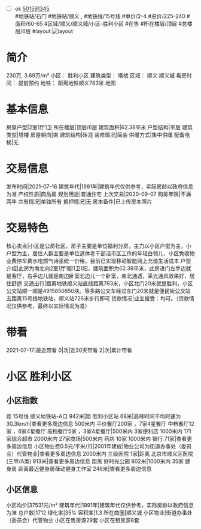 - [ ] ok [501591345](https://bj.5i5j.com/ershoufang/501591345.html)  
 #地铁站/石门 #地铁站/顺义 ,  #地铁线/15号线
#单价/2-4 #总价/225-240 #面积/60-65   #区域/顺义/顺义城/小区-胜利小区 #在售 #所在楼层/顶层 #总楼层/6层 #layout 
![layout](http://image2a.5i5j.com/bdir/layout/e150ac7bb1b7486dafe78951aa3c7b47.jpg_P5.jpg) 
# 简介 
 230万,  3.69万/m² 
小区： 胜利小区
建筑类型： 塔楼
区域： 顺义 顺义城
看房时间： 提前预约
地铁： 距离地铁顺义783米 地图
# 基本信息 
 房屋户型|2室1厅1卫
所在楼层|顶层/6层
建筑面积|62.38平米
户型结构|平层
建筑类型|塔楼
房屋朝向|南
建筑结构|砖混
装修情况|简装
供暖方式|集中供暖
配备电梯|无
# 交易信息 
 发布时间|2021-07-16
建筑年代|1991年|建筑年代仅供参考，实际房龄以政府信息为准
产权性质|商品房
规划用途|普通住宅
上次交易|2020-09-07
购房年限|不满两年
共有情况|单独所有
抵押情况|无
房本备件|已上传房本照片
# 交易特色 
 核心卖点|小区是公房社区，房子主要是单位福利分房，主力以小区户型为主，小户型为主，居住人群主要是单位退休老干部活市区工作的年轻白领儿，小区免收物业费停车费水电燃气诗圣统一价格，目前已实现移动智能网上充值生活成本
户型介绍|此房为南北向2室1厅1厨1卫1阳，建筑面积为62.38平米，此房进门左手边就是客厅，右手边儿就是南边卧室北边儿一个卧室，南北通透，采光通风效果好，居住舒适
交通出行|距离地铁顺义站直线距离783米，小区北门20米就是胜利，小区公交站顺一顺是4915850850块。等多路公交车经过东门20米就是便民街公交站去距离15号线地铁站，顺义站726米步行即可
贷款情况|业主接受：均可。（贷款情况仅供参考，最终以实际情况为准）
# 带看 
 2021-07-17|最近带看	 0|次|近30天带看	 2|次|累计带看
# 小区 胜利小区
## 小区指数 
 距 15号线 顺义地铁站-A口 942米|距 胜利小区站 68米|高峰时间平均时速为30.3km/h|查看更多周边信息
500米内 平价餐厅200家 ，7家4星餐厅
中档餐厅12家 ，6家4星餐厅
高档餐厅5家 ，3家4星餐厅|500米内 3家便利店
1000米内 171家综合超市
2000米内 27家商场|500米内 药店 10家
1000米内 银行 71家|查看更多周边信息
小区物业费0.5元/平米/月|2001年建成|物业公司为街道办事处（委员会）代管物业|查看更多周边信息
2000米内 三级医院 1家|距离 北京市顺义区医院 (三甲/A类) 913米|查看更多周边信息
距离 好时光公园 802米|1000米内 35家 健身房
距离最近健身房葎动健身工作室 246米|查看更多周边信息
## 小区信息 
 小区均价|37531元/m²
建筑年代|1991年|建筑年代仅供参考，实际房龄以政府信息为准
总户数|1712
绿化率|35%
容积率|1.3
所在商圈|顺义城
小区物业|街道办事处（委员会）代管物业
小区在售房源29套
小区在租房源8套
